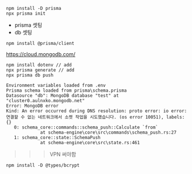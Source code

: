 ```shell
npm install -D prisma
npx prisma init
```

- prisma 셋팅
- db 셋팅

```shell
npm install @prisma/client
```

https://cloud.mongodb.com/

```shell
npm install dotenv // add
npx prisma generate // add
npx prisma db push
```

```
Environment variables loaded from .env
Prisma schema loaded from prisma\schema.prisma
Datasource "db": MongoDB database "test" at "cluster0.aulnxko.mongodb.net"
Error: MongoDB error
Kind: An error occurred during DNS resolution: proto error: io error: 연결할 수 없는 네트워크에서 소켓 작업을 시도했습니다. (os error 10051), labels: {}
   0: schema_core::commands::schema_push::Calculate `from`
             at schema-engine\core\src\commands\schema_push.rs:27
   1: schema_core::state::SchemaPush
             at schema-engine\core\src\state.rs:461
```
>>> VPN 써야함

```shell
npm install -D @types/bcrypt
```